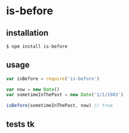 # is-before


## installation

```sh
$ npm install is-before
```

## usage

```js
var isBefore = require('is-before')

var now = new Date()
var sometimeInThePast = new Date('1/1/1983')

isBefore(sometimeInThePast, now) // true
```

## tests tk
